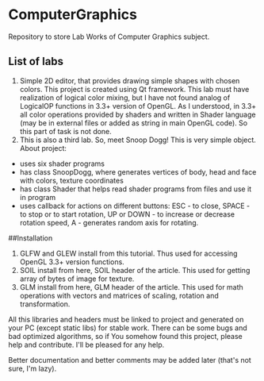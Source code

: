 # ComputerGraphics
Repository to store Lab Works of Computer Graphics subject.

## List of labs
1. Simple 2D editor, that provides drawing simple shapes with chosen colors. This project is created
using Qt framework. This lab must have realization of logical color mixing, but I have not found analog of LogicalOP
functions in 3.3+ version of OpenGL. As I understood, in 3.3+ all color operations provided by shaders and written in 
Shader language (may be in external files or added as string in main OpenGL code).
So this part of task is not done.
2. This is also a third lab. So, meet Snoop Dogg! This is very simple object. About project:
- uses six shader programs
- has class SnoopDogg, where generates vertices of body, head and face with colors, texture coordinates
- has class Shader that helps read shader programs from files and use it in program
- uses callback for actions on different buttons: ESC - to close, SPACE - to stop or to start rotation, UP or DOWN - 
to increase or decrease rotation speed, A - generates random axis for rotating.

##Installation
1. GLFW and GLEW install from <link href="https://learnopengl.com/#!Getting-started/Creating-a-window">this</link>
tutorial. Thus used for accessing OpenGL 3.3+ version functions.
2. SOIL install from <link href="https://learnopengl.com/#!Getting-started/Textures">here</link>, SOIL header of the
article. This used for getting array of bytes of image for texture.
3. GLM install from <link href="https://learnopengl.com/#!Getting-started/Transformations">here</link>, GLM header of
the article. This used for math operations with vectors and matrices of scaling, rotation and transformation.

All this libraries and headers must be linked to project and generated on your PC (except static libs) for stable work.
There can be some bugs and bad optimized algorithms, so if You somehow found this project, please help and contribute.
I'll be pleased for any help. 

Better documentation and better comments may be added later (that's not sure, I'm lazy).